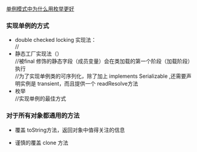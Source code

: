 [单例模式中为什么用枚举更好](http://www.importnew.com/6461.html)
### 实现单例的方式
- double checked locking 实现法：   
//
- 静态工厂实现法（）    
//被final 修饰的静态字段（成员变量）会在类加载的第一个阶段（加载阶段）执行    
//为了实现单例类的可序列化，除了加上 implements Serializable ,还需要声明实例是 transient，而且提供一个 readResolve方法
- 枚举      
//实现单例的最佳方式

### 对于所有对象都通用的方法
- 覆盖 toString方法，返回对象中值得关注的信息

- 谨慎的覆盖 clone 方法